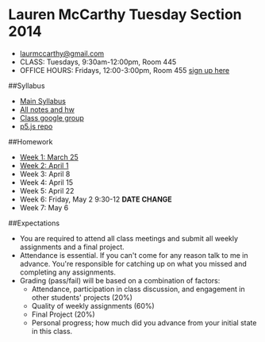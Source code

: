 Lauren McCarthy Tuesday Section 2014
====================================

* [laurmccarthy@gmail.com](mailto:laurmccarthy@gmail.com)
* CLASS: Tuesdays, 9:30am-12:00pm, Room 445
* OFFICE HOURS: Fridays, 12:00-3:00pm, Room 455 [sign up here](https://www.google.com/calendar/selfsched?sstoken=UUZDZnctNVhINm91fGRlZmF1bHR8MjVjZDI3ODE2NTBmMWIxZmQ1MDRhZDljYWRmN2FjYjk)


##Syllabus

- [Main Syllabus](https://github.com/lmccart/itp-creative-js/blob/master/README.md) 
- [All notes and hw](https://github.com/lmccart/itp-creative-js/wiki)
- [Class google group](https://groups.google.com/a/nyu.edu/forum/?hl=en#!forum/itp-creative-js-group)
- [p5.js repo](https://github.com/lmccart/p5.js)


##Homework

* [Week 1: March 25](https://github.com/lmccart/itp-creative-js/wiki/Week-1-Homework-Lauren)
* [Week 2: April 1](https://github.com/lmccart/itp-creative-js/wiki/Week-1-Homework-Lauren)
* Week 3: April 8
* Week 4: April 15
* Week 5: April 22
* Week 6: Friday, May 2 9:30-12 **DATE CHANGE**
* Week 7: May 6

##Expectations 

* You are required to attend all class meetings and submit all weekly assignments and a final project.
* Attendance is essential. If you can't come for any reason talk to me in advance. You're responsible for catching up on what you missed and completing any assignments.
* Grading (pass/fail) will be based on a combination of factors:
    * Attendance, participation in class discussion, and engagement in other students' projects (20%)
    * Quality of weekly assignments (60%)
    * Final Project (20%)
    * Personal progress; how much did you advance from your initial state in this class.

